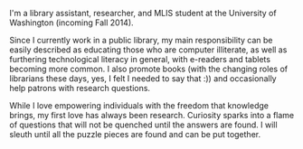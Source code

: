 I'm a library assistant, researcher, and MLIS student at the University of Washington (incoming Fall 2014).

Since I currently work in a public library, my main responsibility can be easily described as educating those who are computer illiterate, as well as furthering technological literacy in general, with e-readers and tablets becoming more common. I also promote books (with the changing roles of librarians these days, yes, I felt I needed to say that :)) and occasionally help patrons with research questions.

While I love empowering individuals with the freedom that knowledge brings, my first love has always been research. Curiosity sparks into a flame of questions that will not be quenched until the answers are found. I will sleuth until all the puzzle pieces are found and can be put together.
